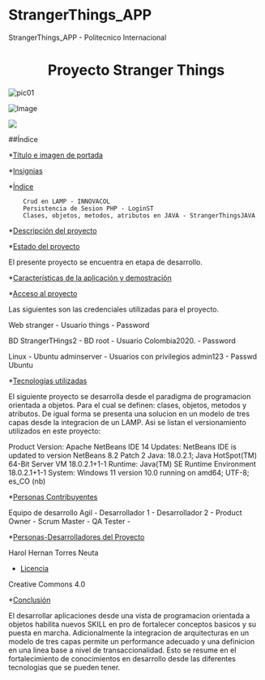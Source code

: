 # StrangerThings_APP
StrangerThings_APP - Politecnico Internacional
<h1 align="center"> Proyecto Stranger Things </h1>

![pic01](https://user-images.githubusercontent.com/66041310/186473753-189ebe3a-a181-424e-a8c0-a9f934b8eed3.jpg)

![Image](https://user-images.githubusercontent.com/66041310/186474717-31e5f515-5e8b-4446-86bc-7554c61ec3c5.png)

<p align="left">
   <img src="https://img.shields.io/badge/STATUS-EN%20DESAROLLO-green">
 </p>
 



##Índice

*[Título e imagen de portada](#Título-e-imagen-de-portada)

*[Insignias](#insignias)

*[Índice](#índice)

        Crud en LAMP - INNOVACOL
        Persistencia de Sesion PHP - LoginST
        Clases, objetos, metodos, atributos en JAVA - StrangerThingsJAVA

*[Descripción del proyecto](#descripción-del-proyecto)

*[Estado del proyecto](#Estado-del-proyecto)

El presente proyecto se encuentra en etapa de desarrollo.

*[Características de la aplicación y demostración](#Características-de-la-aplicación-y-demostración)

*[Acceso al proyecto](#acceso-proyecto)

Las siguientes son las credenciales utilizadas para el proyecto.

Web
   stranger - Usuario
   things   - Password
   
BD
  StrangerTHings2 - BD
  root            - Usuario
  Colombia2020.   - Password
  

Linux - Ubuntu
  adminserver     - Usuarios con privilegios
  admin123        - Passwd Ubuntu
  


*[Tecnologías utilizadas](#tecnologías-utilizadas)

El siguiente proyecto se desarrolla desde el paradigma de programacion orientada a objetos. Para el cual se definen: clases, objetos, metodos y atributos. De igual forma se presenta una solucion en un modelo de tres capas desde la integracion de un LAMP. Asi se listan el versionamiento utilizados en este proyecto: 

Product Version: Apache NetBeans IDE 14
Updates: NetBeans IDE is updated to version NetBeans 8.2 Patch 2
Java: 18.0.2.1; Java HotSpot(TM) 64-Bit Server VM 18.0.2.1+1-1
Runtime: Java(TM) SE Runtime Environment 18.0.2.1+1-1
System: Windows 11 version 10.0 running on amd64; UTF-8; es_CO (nb)

*[Personas Contribuyentes](#personas-contribuyentes)

Equipo de desarrollo Agil  - 
Desarrollador 1            -
Desarrollador 2            -
Product Owner              -
Scrum Master               -
QA Tester                  -

*[Personas-Desarrolladores del Proyecto](#personas-desarrolladores)

Harol Hernan Torres Neuta

* [Licencia](#licencia)

Creative Commons 4.0

*[Conclusión](#conclusión)

El desarrollar aplicaciones desde una vista de programacion orientada a objetos habilita nuevos SKILL en pro de fortalecer conceptos basicos y su puesta en marcha. Adicionalmente la integracion de arquitecturas en un modelo de tres capas permite un performance adecuado y una definicion en una linea base a nivel de transaccionalidad. Esto se resume en el fortalecimiento de conocimientos en desarrollo desde las diferentes tecnologias que se pueden tener. 
